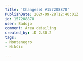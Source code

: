 ```yaml
---
Title: 'Changeset #157208878'
PublishDate: 2024-09-28T12:40:01Z
id: 157208878
user: Badojo
comment: Area detailing
created_by: iD 2.30.2
tags:
- Montenegro
- Nikšić

---
```

